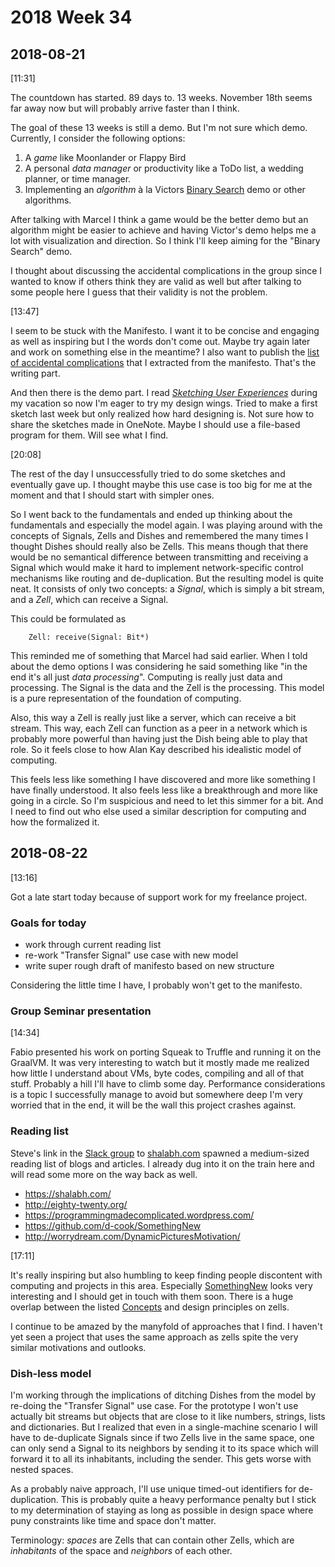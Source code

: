 # 2018 Week 34

## 2018-08-21

[11:31] 

The countdown has started. 89 days to. 13 weeks. November 18th seems far away now but will probably arrive faster than I think.

The goal of these 13 weeks is still a demo. But I'm not sure which demo. Currently, I consider the following options:

1. A *game* like Moonlander or Flappy Bird
2. A personal *data manager* or productivity like a ToDo list, a wedding planner, or time manager.
3. Implementing an *algorithm* à la Victors [Binary Search] demo or other algorithms.

After talking with Marcel I think a game would be the better demo but an algorithm might be easier to achieve and having Victor's demo helps me a lot with visualization and direction. So I think I'll keep aiming for the "Binary Search" demo.

I thought about discussing the accidental complications in the group since I wanted to know if others think they are valid as well but after talking to some people here I guess that their validity is not the problem.

[Binary Search]: https://vimeo.com/36579366#t=984s

[13:47] 

I seem to be stuck with the Manifesto. I want it to be concise and engaging as well as inspiring but I the words don't come out. Maybe try again later and work on something else in the meantime? I also want to publish the [list of accidental complications] that I extracted from the manifesto. That's the writing part.

And then there is the demo part. I read *[Sketching User Experiences]* during my vacation so now I'm eager to try my design wings. Tried to make a first sketch last week but only realized how hard designing is. Not sure how to share the sketches made in OneNote. Maybe I should use a file-based program for them. Will see what I find.

[list of accidental complications]: https://github.com/zells/project/blob/master/accidental_complications.md
[Sketching User Experiences]: https://www.amazon.com/Sketching-User-Experiences-Interactive-Technologies/dp/0123740371

[20:08]

The rest of the day I unsuccessfully tried to do some sketches and eventually gave up. I thought maybe this use case is too big for me at the moment and that I should start with simpler ones. 

So I went back to the fundamentals and ended up thinking about the fundamentals and especially the model again. I was playing around with the concepts of Signals, Zells and Dishes and remembered the many times I thought Dishes should really also be Zells. This means though that there would be no semantical difference between transmitting and receiving a Signal which would make it hard to implement network-specific control mechanisms like routing and de-duplication. But the resulting model is quite neat. It consists of only two concepts: a *Signal*, which is simply a bit stream, and a *Zell*, which can receive a Signal. 

This could be formulated as

```
	Zell: receive(Signal: Bit*)
```

This reminded me of something that Marcel had said earlier. When I told about the demo options I was considering he said something like "in the end it's all just *data processing*". Computing is really just data and processing. The Signal is the data and the Zell is the processing. This model is a pure representation of the foundation of computing.

Also, this way a Zell is really just like a server, which can receive a bit stream. This way, each Zell can function as a peer in a network which is probably more powerful than having just the Dish being able to play that role. So it feels close to how Alan Kay described his idealistic model of computing.

This feels less like something I have discovered and more like something I have finally understood. It also feels less like a breakthrough and more like going in a circle. So I'm suspicious and need to let this simmer for a bit. And I need to find out who else used a similar description for computing and how the formalized it.


## 2018-08-22

[13:16]

Got a late start today because of support work for my freelance project.

### Goals for today

- work through current reading list
- re-work "Transfer Signal" use case with new model
- write super rough draft of manifesto based on new structure

Considering the little time I have, I probably won't get to the manifesto.

### Group Seminar presentation

[14:34]

Fabio presented his work on porting Squeak to Truffle and running it on the GraalVM. It was very interesting to watch but it mostly made me realized how little I understand about VMs, byte codes, compiling and all of that stuff. Probably a hill I'll have to climb some day. Performance considerations is a topic I successfully manage to avoid but somewhere deep I'm very worried that in the end, it will be the wall this project crashes against.

### Reading list

Steve's link in the [Slack group] to [shalabh.com] spawned a medium-sized reading list of blogs and articles. I already dug into it on the train here and will read some more on the way back as well.

- https://shalabh.com/
- http://eighty-twenty.org/
- https://programmingmadecomplicated.wordpress.com/
- https://github.com/d-cook/SomethingNew
- http://worrydream.com/DynamicPicturesMotivation/

[shalabh.com]: https://shalabh.com/
[Slack group]: https://futureprogramming.slack.com

[17:11]

It's really inspiring but also humbling to keep finding people discontent with computing and projects in this area. Especially [SomethingNew] looks very interesting and I should get in touch with them soon. There is a huge overlap between the listed [Concepts] and design principles on zells.

I continue to be amazed by the manyfold of approaches that I find. I haven't yet seen a project that uses the same approach as zells spite the very similar motivations and outlooks.

[SomethingNew]: https://github.com/d-cook/SomethingNew
[Concepts]: https://github.com/d-cook/SomethingNew/blob/master/Concepts.md

### Dish-less model

I'm working through the implications of ditching Dishes from the model by re-doing the "Transfer Signal" use case. For the prototype I won't use actually bit streams but objects that are close to it like numbers, strings, lists and dictionaries. But I realized that even in a single-machine scenario I will have to de-duplicate Signals since if two Zells live in the same space, one can only send a Signal to its neighbors by sending it to its space which will forward it to all its inhabitants, including the sender. This gets worse with nested spaces.

As a probably naive approach, I'll use unique timed-out identifiers for de-duplication. This is probably quite a heavy performance penalty but I stick to my determination of staying as long as possible in design space where puny constraints like time and space don't matter.

Terminology: *spaces* are Zells that can contain other Zells, which are *inhabitants* of the space and *neighbors* of each other.